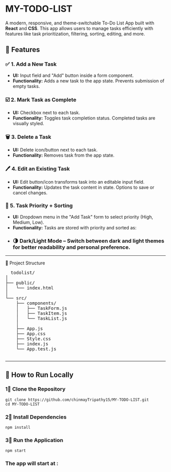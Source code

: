 # MY-TODO-LIST
A modern, responsive, and theme-switchable To-Do List App built with **React** and **CSS**. This app allows users to manage tasks efficiently with features like task prioritization, filtering, sorting, editing, and more.

## 🚀 Features

### ✅ 1. Add a New Task
- **UI:** Input field and "Add" button inside a form component.
- **Functionality:** Adds a new task to the app state. Prevents submission of empty tasks.

### ☑️ 2. Mark Task as Complete
- **UI:** Checkbox next to each task.
- **Functionality:** Toggles task completion status. Completed tasks are visually styled.

### 🗑 3. Delete a Task
- **UI:** Delete icon/button next to each task.
- **Functionality:** Removes task from the app state.

### 🖊 4. Edit an Existing Task
- **UI:** Edit button/icon transforms task into an editable input field.
- **Functionality:** Updates the task content in state. Options to save or cancel changes.

### 🎯 5. Task Priority + Sorting
- **UI:** Dropdown menu in the "Add Task" form to select priority (High, Medium, Low).
- **Functionality:** Tasks are stored with priority and sorted as:
- ### 🌗 Dark/Light Mode – Switch between dark and light themes for better readability and personal preference.

--------------------
📁 Project Structure
<pre>  todolist/ 
│
├── public/
│   └── index.html
│
└── src/
    ├── components/
    │   ├── TaskForm.js
    │   ├── TaskItem.js
    │   └── TaskList.js
    │
    ├── App.js
    ├── App.css
    ├── Style.css
    ├── index.js
    └── App.test.js
 </pre>
--------------------
## 🚀 How to Run Locally  

### 1⃣ Clone the Repository
```
git clone https://github.com/chinmayTripathy15/MY-TODO-LIST.git
cd MY-TODO-LIST
```
### 2⃣ Install Dependencies 
```
npm install
```
### 3⃣ Run the Application 
```
npm start
```
### The app will start at : 

